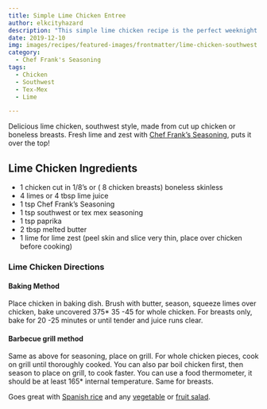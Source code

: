 ```yaml
---
title: Simple Lime Chicken Entree
author: elkcityhazard
description: "This simple lime chicken recipe is the perfect weeknight dinner. It's quick and easy to make, and it's full of fresh flavors."
date: 2019-12-10
img: images/recipes/featured-images/frontmatter/lime-chicken-southwest.jpg
category:
  - Chef Frank's Seasoning
tags:
  - Chicken
  - Southwest
  - Tex-Mex
  - Lime

---
```

Delicious lime chicken, southwest style, made from cut up chicken or boneless breasts. Fresh lime and zest with [Chef Frank&#8217;s Seasoning][1], puts it over the top!

## Lime Chicken Ingredients

  * 1 chicken cut in 1/8&#8217;s or ( 8 chicken breasts) boneless skinless
  * 4 limes or 4 tbsp lime juice
  * 1 tsp Chef Frank&#8217;s Seasoning
  * 1 tsp southwest or tex mex seasoning
  * 1 tsp paprika
  * 2 tbsp melted butter
  * 1 lime for lime zest (peel skin and slice very thin, place over chicken before cooking)

### Lime Chicken Directions

#### Baking Method

Place chicken in baking dish. Brush with butter, season, squeeze limes over chicken, bake uncovered 375* 35 -45 for whole chicken. For breasts only, bake for 20 -25 minutes or until tender and juice runs clear.

#### Barbecue grill method

Same as above for seasoning, place on grill. For whole chicken pieces, cook on grill until thoroughly cooked. You can also par boil chicken first, then season to place on grill, to cook faster. You can use a food thermometer, it should be at least 165* internal temperature. Same for breasts.

Goes great with [Spanish rice][2] and any [vegetable][3] or [fruit salad][4].

 [1]: /wordpress/shop/
 [2]: /wordpress/easy-mexican-recipes/quick-spanish-rice-recipe/
 [3]: /wordpress/hot-vegetables/
 [4]: /wordpress/grilling-cookouts-and-barbecues/strawberry-spinach-salad-recipe/